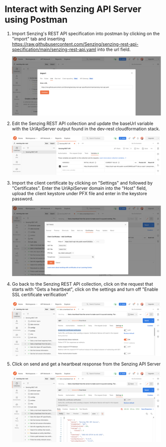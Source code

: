 # Interact with Senzing API Server using Postman

1. Import Senzing's REST API specification into postman by clicking on the "import" tab and inserting https://raw.githubusercontent.com/Senzing/senzing-rest-api-specification/main/senzing-rest-api.yaml into the url field.

    ![api import](../assets/import_api.png)

1. Edit the Senzing REST API collection and update the baseUrl variable with the UrlApiServer output found in the dev-rest cloudformation stack.

    ![update variable](../assets/change_var.png)

1. Import the client certificate by clicking on "Settings" and followed by "Certificates". Enter the UrlApiServer domain into the "Host" field, upload the client keystore under PFX file and enter in the keystore password.

    ![upload certificate](../assets/certificate.png)

1. Go back to the Senzing REST API collection, click on the request that starts with "Gets a heartbeat", click on the settings and turn off "Enable SSL certificate verification"

    ![ssl disable](../assets/ssl_disable.png)

1. Click on send and get a heartbeat response from the Senzing API Server

    ![postman success](../assets/result.png)


